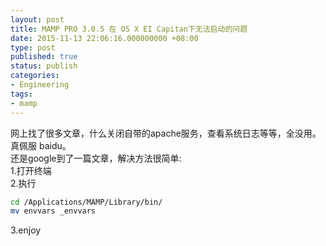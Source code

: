 ```yaml
---
layout: post
title: MAMP PRO 3.0.5 在 OS X EI Capitan下无法启动的问题
date: 2015-11-13 22:06:16.000000000 +08:00
type: post
published: true
status: publish
categories:
- Engineering
tags:
- mamp
---
```

网上找了很多文章，什么关闭自带的apache服务，查看系统日志等等，全没用。真佩服 baidu。   
还是google到了一篇文章，解决方法很简单:   
1.打开终端   
2.执行

```bash
cd /Applications/MAMP/Library/bin/
mv envvars _envvars
```

3.enjoy